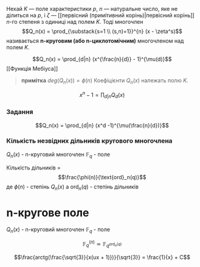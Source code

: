Нехай $K$ — поле характеристики $p$, $n$ — натуральне число, яке не дiлиться на $p$, i $ζ$ — [[первісний (примітивний корінь)|первiсний корiнь]] $n$-го степеня з одиницi над полем $K$. Тодi многочлен
$$Q_n(x) = \prod_{\substack{s=1 \\ (s,n)=1}}^{n} (x - \zeta^s)$$
називається __n-круговим (або n-циклотомiчним)__ многочленом над полем $K$.

$$Q_n(x) = \prod_{d|n} (x^{\frac{n}{d}} - 1)^{\mu(d)}$$
[[Функція Мебіуса]]

> **примітка** $deg(Q_n (x)) = \phi(n)$
> Коефіцієнти $Q_n(x)$ належать полю  $K$.


$$x^n-1 = \prod_{d|n} Q_d(x)$$
### Задання 
$$Q_n(x) = \prod_{d|n} (x^d -1)^{\mu(\frac{n}{d})}$$
### Кількість незвідних дільників кругового многочлена

$Q_n(x)$ - n-круговий многочлен
$\mathbb{F}_q$ - поле

Кількість дільників = $$\frac{\phi(n)}{\text{ord}_n(q)}$$
де $\phi(n)$ - степінь $Q_n(x)$
а $\text{ord}_n(q)$ - степінь дільників


# n-кругове поле
$Q_n(x)$ - n-круговий многочлен
$\mathbb{F}_q$ - поле

$$\mathbb{F}_q ^{(n)} \simeq \mathbb{F}_{q^{\text{ord}_n(q)}}$$


$$\frac{arctg(\frac{\sqrt{3}}{x(ux + 1)})}{\sqrt{3}} = \frac{1}{x} + C$$ 